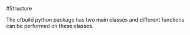 #Structure

The cfbuild python package has two main classes and different functions 
can be performed on these classes.